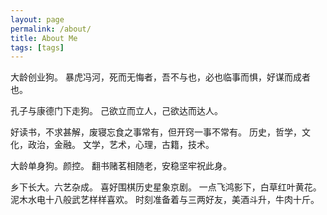 ```yaml
---
layout: page
permalink: /about/
title: About Me
tags: [tags]
---
```


大龄创业狗。
暴虎冯河，死而无悔者，吾不与也，必也临事而惧，好谋而成者也。

孔子与康德门下走狗。
己欲立而立人，己欲达而达人。

好读书，不求甚解，废寝忘食之事常有，但开窍一事不常有。
历史，哲学，文化，政治，金融。
文学，艺术，心理，古籍，技术。

大龄单身狗。颜控。
翻书赌茗相随老，安稳坚牢祝此身。

乡下长大。六艺杂成。
喜好围棋历史星象京剧。
一点飞鸿影下，白草红叶黄花。
泥木水电十八般武艺样样喜欢。
时刻准备着与三两好友，美酒斗升，牛肉十斤。
